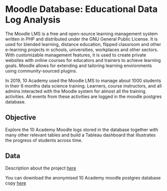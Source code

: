 # Moodle Database: Educational Data Log Analysis

The Moodle LMS  is a free and open-source learning management system written in PHP and distributed under the GNU General Public License. It is used for blended learning, distance education, flipped classroom and other e-learning projects in schools, universities, workplaces and other sectors. With customizable management features, it is used to create private websites with online courses for educators and trainers to achieve learning goals. Moodle allows for extending and tailoring learning environments using community-sourced plugins.

In 2019, 10 Academy used the Moodle LMS to manage about 1000 students in their 6 months data science training. Learners, course instructors, and all admins interacted with the Moodle system for almost all the training activities. All events from these activities are logged in the moodle postgres database. 

## Objective

Explore the 10 Academy Moodle logs stored in the database together with many other relevant tables and build a Tableau dashboard that illustrates the progress of students across time.


## Data 

Description about the project [here](https://docs.google.com/document/d/1NSetqxsMZtjT8BLWcUk-aLv6StyWUBpKEJGT5l03NzM/edit#)

You can download the anonymised 10 Academy moodle postgres database copy [here](https://drive.google.com/file/d/1JQT4wDgH1qJQ_ghrn9tt6nU3XckihlUc/view?usp=sharing)